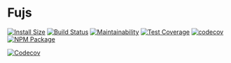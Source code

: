 # Fujs
[![Install Size](https://packagephobia.now.sh/badge?p=@togglecorp/fujs)](https://packagephobia.now.sh/result?p=@togglecorp/fujs@1.9.2) [![Build Status](https://travis-ci.com/toggle-corp/fujs.svg?branch=develop)](https://travis-ci.com/toggle-corp/fujs) [![Maintainability](https://api.codeclimate.com/v1/badges/a48a61764483bcb17971/maintainability)](https://codeclimate.com/github/toggle-corp/fujs/maintainability) [![Test Coverage](https://api.codeclimate.com/v1/badges/a48a61764483bcb17971/test_coverage)](https://codeclimate.com/github/toggle-corp/fujs/test_coverage) [![codecov](https://codecov.io/gh/toggle-corp/fujs/branch/develop/graph/badge.svg)](https://codecov.io/gh/toggle-corp/fujs) [![NPM Package](https://img.shields.io/npm/v/@togglecorp/fujs.svg?style=flat-square)](https://www.npmjs.com/package/@togglecorp/fujs)


[![Codecov](https://codecov.io/gh/toggle-corp/fujs/branch/develop/graphs/tree.svg)](https://codecov.io/gh/toggle-corp/fujs)
